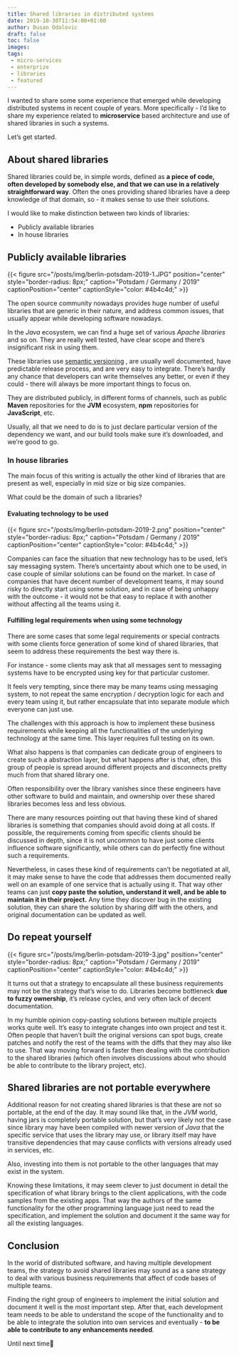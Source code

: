 ```yaml
---
title: Shared libraries in distributed systems
date: 2019-10-30T11:54:00+01:00
author: Dusan Odalovic
draft: false
toc: false
images:
tags:
 - micro-services
 - enterprize
 - libraries
 - featured
---
```


I wanted to share some some experience that emerged while developing distributed systems in recent couple of years. More specifically - I’d like to 
share my experience related to **microservice** based architecture and use of shared libraries in such a systems. 

Let’s get started.

## About shared libraries

Shared libraries could be, in simple words, defined as **a piece of code, often developed by somebody else, and that we can use in a relatively 
straightforward way**. Often the ones providing shared libraries have a deep knowledge of that domain, so - it makes sense to use their solutions. 

I would like to make distinction between two kinds of libraries:

* Publicly available libraries
* In house libraries

## Publicly available libraries

{{< figure src="/posts/img/berlin-potsdam-2019-1.JPG" position="center" style="border-radius: 8px;" caption="Potsdam / Germany / 2019" captionPosition="center" captionStyle="color: #4b4c4d;" >}}

The open source community nowadays provides huge number of useful libraries that are generic in their nature, and address common issues, that usually 
appear while developing software nowadays. 

In the *Java* ecosystem, we can find a huge set of various *Apache libraries* and so on. They are really well tested, have clear scope and there’s 
insignificant risk in using them.  

These libraries use  [semantic versioning](https://semver.org/) , are usually well documented, have predictable release process, and are very easy to 
integrate. There’s hardly any chance that developers can write themselves any better, or even if they could - there will always be more important 
things to focus on. 

They are distributed publicly, in different forms of channels, such as public **Maven** repositories for the **JVM** ecosystem, **npm** repositories 
for **JavaScript**, etc. 

Usually, all that we need to do is to just declare particular version of the dependency we want, and our build tools make sure it’s downloaded, and 
we’re good to go. 

### In house libraries

The main focus of this writing is actually the other kind of libraries that are present as well, especially in mid size or big size companies. 

What could be the domain of such a libraries? 

#### Evaluating technology to be used

{{< figure src="/posts/img/berlin-potsdam-2019-2.png" position="center" style="border-radius: 8px;" caption="Potsdam / Germany / 2019" captionPosition="center" captionStyle="color: #4b4c4d;" >}}

Companies can face the situation that new technology has to be used, let’s say messaging system. There’s uncertainty about which one to be used, 
in case couple of similar solutions can be found on the market. In case of companies that have decent number of development teams, it may sound 
risky to directly start using some solution, and in case of being unhappy with the outcome - it would not be that easy to replace it with another 
without affecting all the teams using it. 

#### Fulfilling legal requirements when using some technology 

There are some cases that some legal requirements or special contracts with some clients force generation of some kind of shared libraries, that 
seem to address these requirements the best way there is. 

For instance - some clients may ask that all messages sent to messaging systems have to be encrypted using key for that particular customer. 

It feels very tempting, since there may be many teams using messaging system, to not repeat the same encryption / decryption logic for each and every 
team using it, but rather encapsulate that into separate module which everyone can just use. 

The challenges with this approach is how to implement these business requirements while keeping all the functionalities of the underlying technology at 
the same time. This layer requires full testing on its own. 

What also happens is that companies can dedicate group of engineers to create such a abstraction layer, but what happens after is that, often, this 
group of people is spread around different projects and disconnects pretty much from that shared library one.

Often responsibility over the library vanishes since these engineers have other software to build and maintain, and ownership over these shared libraries 
becomes less and less obvious. 

There are many resources pointing out that having these kind of shared libraries is something that companies should avoid doing at all costs. 
If possible, the requirements coming from specific clients should be discussed in depth, since it is not uncommon to have just some clients influence software 
significantly, while others can do perfectly fine without such a requirements. 

Nevertheless, in cases these kind of requirements can’t be negotiated at all, it may make sense to have the code that addresses them documented really 
well on an example of one service that is actually using it. That way other teams can just **copy paste the solution, understand it well, and be able 
to maintain it in their project.** Any time they discover bug in the existing solution, they can share the solution by sharing diff with the others, 
and original documentation can be updated as well. 

## Do repeat yourself

{{< figure src="/posts/img/berlin-potsdam-2019-3.jpg" position="center" style="border-radius: 8px;" caption="Potsdam / Germany / 2019" captionPosition="center" captionStyle="color: #4b4c4d;" >}}

It turns out that a strategy to encapsulate all these business requirements may not be the strategy that’s wise to do. Libraries become bottleneck 
**due to fuzzy  ownership**, it’s release cycles, and very often lack of decent documentation. 

In my humble opinion copy-pasting solutions between multiple projects works quite well. It’s easy to integrate changes into own project and test it. 
Often people that haven’t built the original versions can spot bugs, create patches and notify the rest of the teams with the diffs that they may 
also like to use. That way moving forward is faster then dealing with the contribution to the shared libraries (which often involves discussions about 
who should be able to contribute to the library project, etc).

## Shared libraries are not portable everywhere

Additional reason for not creating shared libraries is that these are not so portable, at the end of the day. It may sound like that, in the *JVM* 
world, having jars is completely portable solution, but that’s very likely not the case since library may have been compiled with newer version of 
*Java* that the specific service that uses the library may use, or library itself may have transitive dependencies that may cause conflicts with 
versions already used in services, etc. 

Also, investing into them is not portable to the other languages that may exist in the system.

Knowing these limitations, it may seem clever to just document in detail the specification of what library brings to the client applications, with 
the code samples from the existing apps. That way the authors of the same functionality for the other programming language just need to read the 
specification, and implement the solution and document it the same way for all the existing languages. 

## Conclusion
In the world of distributed software, and having multiple development teams, the strategy to avoid shared libraries may sound as a sane strategy to 
deal with various business requirements that affect of code bases of multiple teams. 

Finding the right group of engineers to implement the initial solution and document it well is the most important step. After that, each development 
team needs to be able to understand the scope of the functionality  and to be able to integrate the solution into own services and eventually - 
**to be able to contribute to any enhancements needed**.

Until next time👋 